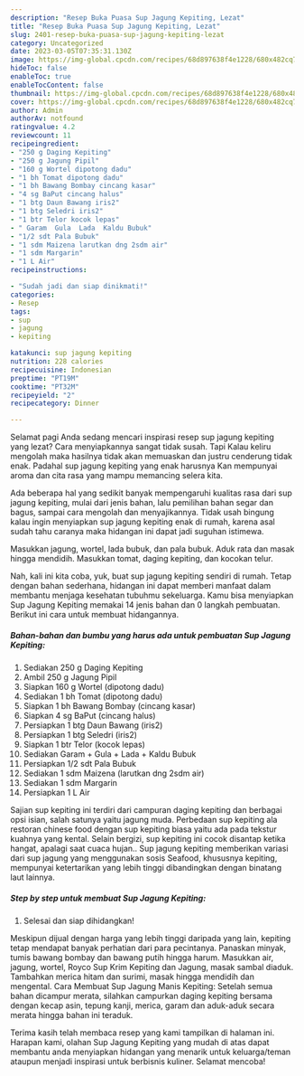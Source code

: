 ```yaml
---
description: "Resep Buka Puasa Sup Jagung Kepiting, Lezat"
title: "Resep Buka Puasa Sup Jagung Kepiting, Lezat"
slug: 2401-resep-buka-puasa-sup-jagung-kepiting-lezat
category: Uncategorized
date: 2023-03-05T07:35:31.130Z
image: https://img-global.cpcdn.com/recipes/68d897638f4e1228/680x482cq70/sup-jagung-kepiting-foto-resep-utama.jpg
hideToc: false
enableToc: true
enableTocContent: false
thumbnail: https://img-global.cpcdn.com/recipes/68d897638f4e1228/680x482cq70/sup-jagung-kepiting-foto-resep-utama.jpg
cover: https://img-global.cpcdn.com/recipes/68d897638f4e1228/680x482cq70/sup-jagung-kepiting-foto-resep-utama.jpg
author: Admin
authorAv: notfound
ratingvalue: 4.2
reviewcount: 11
recipeingredient:
- "250 g Daging Kepiting"
- "250 g Jagung Pipil"
- "160 g Wortel dipotong dadu"
- "1 bh Tomat dipotong dadu"
- "1 bh Bawang Bombay cincang kasar"
- "4 sg BaPut cincang halus"
- "1 btg Daun Bawang iris2"
- "1 btg Seledri iris2"
- "1 btr Telor kocok lepas"
- " Garam  Gula  Lada  Kaldu Bubuk"
- "1/2 sdt Pala Bubuk"
- "1 sdm Maizena larutkan dng 2sdm air"
- "1 sdm Margarin"
- "1 L Air"
recipeinstructions:

- "Sudah jadi dan siap dinikmati!"
categories:
- Resep
tags:
- sup
- jagung
- kepiting

katakunci: sup jagung kepiting 
nutrition: 228 calories
recipecuisine: Indonesian
preptime: "PT19M"
cooktime: "PT32M"
recipeyield: "2"
recipecategory: Dinner

---
```



Selamat pagi Anda sedang mencari inspirasi resep sup jagung kepiting yang lezat? Cara menyiapkannya sangat tidak susah. Tapi Kalau keliru mengolah maka hasilnya tidak akan memuaskan dan justru cenderung tidak enak. Padahal sup jagung kepiting yang enak harusnya Kan mempunyai aroma dan cita rasa yang mampu memancing selera kita.


Ada beberapa hal yang sedikit banyak mempengaruhi kualitas rasa dari sup jagung kepiting, mulai dari jenis bahan, lalu pemilihan bahan segar dan bagus, sampai cara mengolah dan menyajikannya. Tidak usah bingung kalau ingin menyiapkan sup jagung kepiting enak di rumah, karena asal sudah tahu caranya maka hidangan ini dapat jadi suguhan istimewa.

Masukkan jagung, wortel, lada bubuk, dan pala bubuk. Aduk rata dan masak hingga mendidih. Masukkan tomat, daging kepiting, dan kocokan telur.


Nah, kali ini kita coba, yuk, buat sup jagung kepiting sendiri di rumah. Tetap dengan bahan sederhana, hidangan ini dapat memberi manfaat dalam membantu menjaga kesehatan tubuhmu sekeluarga. Kamu bisa menyiapkan Sup Jagung Kepiting memakai 14 jenis bahan dan 0 langkah pembuatan. Berikut ini cara untuk membuat hidangannya.

<!--inarticleads1-->

##### Bahan-bahan dan bumbu yang harus ada untuk pembuatan Sup Jagung Kepiting:

1. Sediakan 250 g Daging Kepiting
1. Ambil 250 g Jagung Pipil
1. Siapkan 160 g Wortel (dipotong dadu)
1. Sediakan 1 bh Tomat (dipotong dadu)
1. Siapkan 1 bh Bawang Bombay (cincang kasar)
1. Siapkan 4 sg BaPut (cincang halus)
1. Persiapkan 1 btg Daun Bawang (iris2)
1. Persiapkan 1 btg Seledri (iris2)
1. Siapkan 1 btr Telor (kocok lepas)
1. Sediakan  Garam + Gula + Lada + Kaldu Bubuk
1. Persiapkan 1/2 sdt Pala Bubuk
1. Sediakan 1 sdm Maizena (larutkan dng 2sdm air)
1. Sediakan 1 sdm Margarin
1. Persiapkan 1 L Air


Sajian sup kepiting ini terdiri dari campuran daging kepiting dan berbagai opsi isian, salah satunya yaitu jagung muda. Perbedaan sup kepiting ala restoran chinese food dengan sup kepiting biasa yaitu ada pada tekstur kuahnya yang kental. Selain bergizi, sup kepiting ini cocok disantap ketika hangat, apalagi saat cuaca hujan.. Sup jagung kepiting memberikan variasi dari sup jagung yang menggunakan sosis Seafood, khususnya kepiting, mempunyai ketertarikan yang lebih tinggi dibandingkan dengan binatang laut lainnya. 

<!--inarticleads2-->

##### Step by step untuk membuat Sup Jagung Kepiting:


1. Selesai dan siap dihidangkan!

Meskipun dijual dengan harga yang lebih tinggi daripada yang lain, kepiting tetap mendapat banyak perhatian dari para pecintanya. Panaskan minyak, tumis bawang bombay dan bawang putih hingga harum. Masukkan air, jagung, wortel, Royco Sup Krim Kepiting dan Jagung, masak sambal diaduk. Tambahkan merica hitam dan surimi, masak hingga mendidih dan mengental. Cara Membuat Sup Jagung Manis Kepiting: Setelah semua bahan dicampur merata, silahkan campurkan daging kepiting bersama dengan kecap asin, tepung kanji, merica, garam dan aduk-aduk secara merata hingga bahan ini teraduk. 

Terima kasih telah membaca resep yang kami tampilkan di halaman ini. Harapan kami, olahan Sup Jagung Kepiting yang mudah di atas dapat membantu anda menyiapkan hidangan yang menarik untuk keluarga/teman ataupun menjadi inspirasi untuk berbisnis kuliner. Selamat mencoba!
